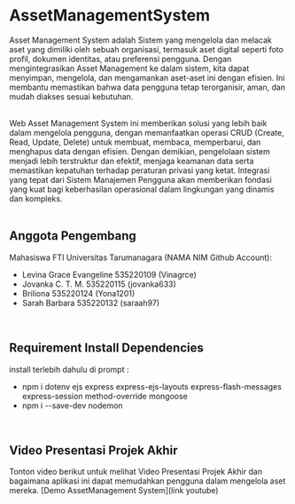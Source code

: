 # AssetManagementSystem
 Asset Management System adalah Sistem yang mengelola dan melacak aset yang dimiliki oleh sebuah organisasi, termasuk aset digital seperti foto profil, dokumen identitas, atau preferensi pengguna. Dengan mengintegrasikan Asset Management ke dalam sistem, kita dapat menyimpan, mengelola, dan mengamankan aset-aset ini dengan efisien. Ini membantu memastikan bahwa data pengguna tetap terorganisir, aman, dan mudah diakses sesuai kebutuhan.

<br />
 Web Asset Management System ini memberikan solusi yang lebih baik dalam mengelola pengguna, dengan memanfaatkan operasi CRUD (Create, Read, Update, Delete) untuk membuat, membaca, memperbarui, dan menghapus data dengan efisien. Dengan demikian, pengelolaan sistem menjadi lebih terstruktur dan efektif, menjaga keamanan data serta memastikan kepatuhan terhadap peraturan privasi yang ketat. Integrasi yang tepat dari Sistem Manajemen Pengguna akan memberikan fondasi yang kuat bagi keberhasilan operasional dalam lingkungan yang dinamis dan kompleks.
 
<br />
<br />

## Anggota Pengembang
Mahasiswa FTI Universitas Tarumanagara
(NAMA   NIM     Github Account):
- Levina Grace Evangeline 	535220109 (Vinagrce)
- Jovanka C. T. M.	 	535220115 (jovanka633)
- Briliona			535220124 (Yona1201)
- Sarah Barbara			535220132 (saraah97)
<br />

## Requirement Install Dependencies
install terlebih dahulu di prompt :
- npm i dotenv ejs express express-ejs-layouts express-flash-messages express-session method-override mongoose
-  npm i --save-dev nodemon

<br />

## Video Presentasi Projek Akhir
Tonton video berikut untuk melihat Video Presentasi Projek Akhir dan bagaimana aplikasi ini dapat memudahkan pengguna dalam mengelola aset mereka.
[Demo AssetManagement System](link youtube)<br>

